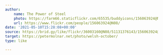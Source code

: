 ```yaml
---
author:
    name: The Power of Steel
    photo: https://farm66.staticflickr.com/65535/buddyicons/156063924@N08.jpg
    url: https://www.flickr.com/people/156063924@N08/
date: '2021-05-10T15:28:08+00:00'
source: https://brid.gy/like/flickr/36003160@N08/51131376143/156063924@N08
target: https://petermolnar.net/photo/welsh-october/
type: like

---
```



